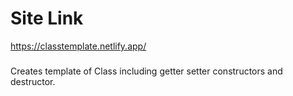 # Site Link

https://classtemplate.netlify.app/

###
Creates template of Class including getter setter constructors and destructor.
